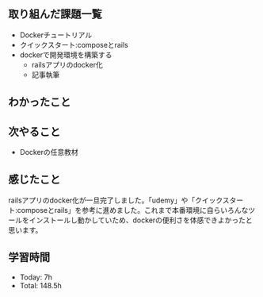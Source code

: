 ## 取り組んだ課題一覧
- Dockerチュートリアル
- クイックスタート:composeとrails
- dockerで開発環境を構築する
    - railsアプリのdocker化
    - 記事執筆
## わかったこと

## 次やること
- Dockerの任意教材
## 感じたこと
railsアプリのdocker化が一旦完了しました。「udemy」や「クイックスタート:composeとrails」を参考に進めました。これまで本番環境に自らいろんなツールをインストールし動かしていため、dockerの便利さを体感できよかったと思います。

## 学習時間
- Today: 7h
- Total: 148.5h
